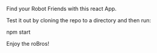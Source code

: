 Find your Robot Friends with this react App.

Test it out by cloning the repo to a directory and then run:

npm start

Enjoy the roBros!
